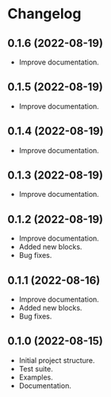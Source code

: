 Changelog
===================================

0.1.6 (2022-08-19)
-------------------

- Improve documentation.


0.1.5 (2022-08-19)
-------------------

- Improve documentation.


0.1.4 (2022-08-19)
-------------------

- Improve documentation.


0.1.3 (2022-08-19)
-------------------

- Improve documentation.


0.1.2 (2022-08-19)
-------------------

- Improve documentation.
- Added new blocks.
- Bug fixes.


0.1.1 (2022-08-16)
-------------------

- Improve documentation.
- Added new blocks.
- Bug fixes.


0.1.0 (2022-08-15)
-------------------

- Initial project structure.
- Test suite.
- Examples.
- Documentation.
